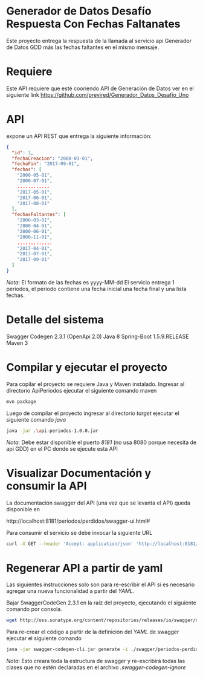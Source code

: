 # Generador de Datos Desafío Respuesta Con Fechas Faltanates

Este proyecto entrega la respuesta de la llamada al servicio api Generador de Datos GDD
más las fechas faltantes en el mismo mensaje. 

# Requiere

Este API requiere que esté cooriendo API de Generación de Datos ver en el siguiente link
https://github.com/previred/Generador_Datos_Desafio_Uno


# API

expone un API REST que entrega la siguiente información:

```json
{
  "id": 1,
  "fechaCreacion": "2000-03-01",
  "fechaFin": "2017-09-01",
  "fechas": [
    "2000-05-01",
    "2000-07-01",
    ............
    "2017-05-01",
    "2017-06-01",
    "2017-08-01"
  ],
  "fechasFaltantes": [
    "2000-03-01",
    "2000-04-01",
    "2000-06-01",
    "2000-11-01",
    .............
    "2017-04-01",
    "2017-07-01",
    "2017-09-01"
  ]
}
```

*Nota*: El formato de las fechas es yyyy-MM-dd El servicio entrega 1 periodos, el periodo contiene una fecha inicial una fecha final y una lista fechas.

# Detalle del sistema
Swagger Codegen 2.3.1 (OpenApi 2.0) 
Java 8 
Spring-Boot 1.5.9.RELEASE Maven 3

# Compilar y ejecutar el proyecto

Para copilar el proyecto se requiere Java y Maven instalado. Ingresar al directorio ApiPeriodos ejecutar el siguiente comando maven

```bash
mvn package
```
Luego de compilar el proyecto ingresar al directorio *target* ejecutar el siguiente comando *java*

```bash
java -jar .\api-periodos-1.0.0.jar
```
*Nota*:
Debe estar disponible el puerto *8181* (no usa 8080 porque necesita de api GDD) en el PC donde se ejecute esta API



# Visualizar Documentación y consumir la API

La documentación swagger del API (una vez que se levanta el API) queda disponible en

http://localhost:8181/periodos/perdidos/swagger-ui.html#

Para consumir el servicio se debe invocar la siguiente URL

```bash
curl -X GET --header 'Accept: application/json' 'http://localhost:8181/periodos/perdidos/api'
```

# Regenerar API a partir de yaml

Las siguientes instrucciones solo son para re-escribir el API si es necesario agregar una nueva funcionalidad a partir del *YAML*.

Bajar SwaggerCodeGen 2.3.1 en la raíz del proyecto, ejecutando el siguiente comando por consola.

```bash
wget http://oss.sonatype.org/content/repositories/releases/io/swagger/swagger-codegen-cli/2.3.1/swagger-codegen-cli-2.3.1.jar -O swagger-codegen-cli.jar
```

Para re-crear el código a partir de la definición del *YAML* de swagger ejecutar el siguiente comando

```bash
java -jar swagger-codegen-cli.jar generate -i ./swagger/periodos-perdidos.yaml -l spring -c ./swagger/config.json -o api-periodos-perdidos --ignore-file-override ./.swagger-codegen-ignore
```

*Nota*:
Esto creara toda la estructura de swagger y re-escribirá todas las clases que no estén declaradas en el archivo *.swagger-codegen-ignore*

